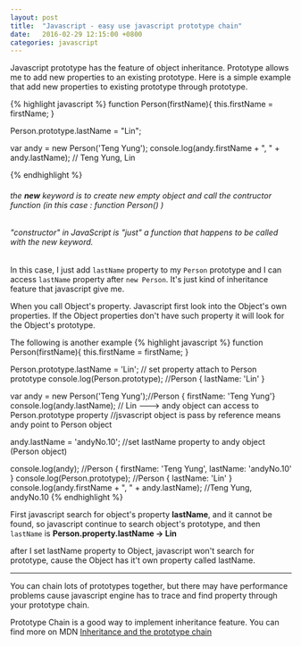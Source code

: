 ```yaml
---
layout: post
title:  "Javascript - easy use javascript prototype chain"
date:   2016-02-29 12:15:00 +0800
categories: javascript
---
```

Javascript prototype has the feature of object inheritance.
Prototype allows me to add new properties to an existing prototype.
Here is a simple example that add new properties to existing prototype through prototype.


{% highlight javascript %}
function Person(firstName){
    this.firstName = firstName;
}

Person.prototype.lastName = "Lin";

var andy = new Person('Teng Yung');
console.log(andy.firstName + ", " + andy.lastName); // Teng Yung, Lin

{% endhighlight %}

###### the **new** keyword is to create new empty object and call the contructor function (in this case : function Person() )

###### "constructor" in JavaScript is "just" a function that happens to be called with the new keyword.

In this case, I just add ``lastName`` property to my ``Person`` prototype and I can access ``lastName`` property after ``new Person``.
It's just kind of inheritance feature that javascript give me.

When you call Object's property. Javascript first look into the Object's own properties. If the Object properties
don't have such property it will look for the Object's prototype.

The following is another example
{% highlight javascript %}
function Person(firstName){
    this.firstName = firstName;
}

Person.prototype.lastName = 'Lin'; // set property attach to Person prototype
console.log(Person.prototype);  //Person { lastName: 'Lin' }

var andy = new Person('Teng Yung');//Person { firstName: 'Teng Yung'}
console.log(andy.lastName); // Lin  ---> andy object can access to Person.prototype property
//jsvascript object is pass by reference means andy point to Person object

andy.lastName = 'andyNo.10'; //set lastName property to andy object (Person object)

console.log(andy); //Person { firstName: 'Teng Yung', lastName: 'andyNo.10' }
console.log(Person.prototype); //Person { lastName: 'Lin' }
console.log(andy.firstName + ", " + andy.lastName); //Teng Yung, andyNo.10
{% endhighlight %}

First javascript search for object's property **lastName**, and it cannot be found, so javascript continue to search object's prototype, and then ``lastName`` is **Person.property.lastName -> Lin**

after I set lastName property to Object, javascript won't search for prototype, cause the Object has it't own property called lastName.

------

You can chain lots of prototypes together, but there may have performance problems cause javascript engine has to trace and find property through your prototype chain.

Prototype Chain is a good way to implement inheritance feature. You can find more on MDN
[Inheritance and the prototype chain][Inheritance and the prototype chain]


[Inheritance and the prototype chain]:https://developer.mozilla.org/en-US/docs/Web/JavaScript/Inheritance_and_the_prototype_chain
